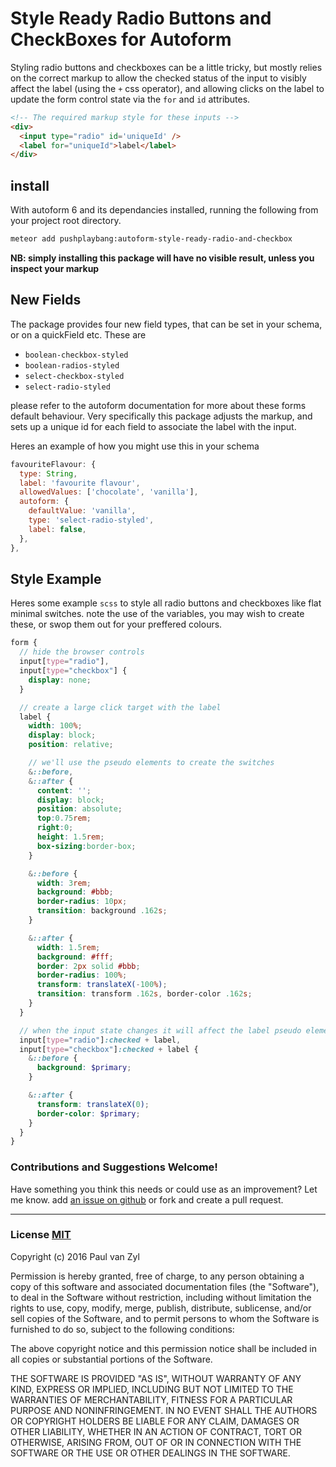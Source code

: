 # Style Ready Radio Buttons and CheckBoxes for Autoform
Styling radio buttons and checkboxes can be a little tricky, but mostly relies on the correct markup to allow the checked status of the input to visibly affect the label (using the `+` css operator), and allowing clicks on the label to update the form control state via the `for` and `id` attributes.

```html
<!-- The required markup style for these inputs -->
<div>
  <input type="radio" id='uniqueId' />
  <label for="uniqueId">label</label>
</div>
```

## install
With autoform 6 and its dependancies installed, running the following from your project root directory.

```sh
meteor add pushplaybang:autoform-style-ready-radio-and-checkbox
```

**NB: simply installing this package will have no visible result, unless you inspect your markup**

## New Fields
The package provides four new field types, that can be set in your schema, or on a quickField etc.  These are

* `boolean-checkbox-styled`
* `boolean-radios-styled`
* `select-checkbox-styled`
* `select-radio-styled`

please refer to the autoform documentation for more about these forms default behaviour.  Very specifically this package adjusts the markup, and sets up a unique id for each field to associate the label with the input.

Heres an example of how you might use this in your schema

```js
favouriteFlavour: {
  type: String,
  label: 'favourite flavour',
  allowedValues: ['chocolate', 'vanilla'],
  autoform: {
    defaultValue: 'vanilla',
    type: 'select-radio-styled',
    label: false,
  },
},
```

## Style Example
Heres some example `scss` to style all radio buttons and checkboxes like flat minimal switches.  note the use of the variables, you may wish to create these, or swop them out for your preffered colours.

```scss
form {
  // hide the browser controls
  input[type="radio"],
  input[type="checkbox"] {
    display: none;
  }

  // create a large click target with the label
  label {
    width: 100%;
    display: block;
    position: relative;

    // we'll use the pseudo elements to create the switches
    &::before,
    &::after {
      content: '';
      display: block;
      position: absolute;
      top:0.75rem;
      right:0;
      height: 1.5rem;
      box-sizing:border-box;
    }

    &::before {
      width: 3rem;
      background: #bbb;
      border-radius: 10px;
      transition: background .162s;
    }

    &::after {
      width: 1.5rem;
      background: #fff;
      border: 2px solid #bbb;
      border-radius: 100%;
      transform: translateX(-100%);
      transition: transform .162s, border-color .162s;
    }
  }

  // when the input state changes it will affect the label pseudo elements style
  input[type="radio"]:checked + label,
  input[type="checkbox"]:checked + label {
    &::before {
      background: $primary;
    }

    &::after {
      transform: translateX(0);
      border-color: $primary;
    }
  }
}

```


### Contributions and Suggestions Welcome!
Have something you think this needs or could use as an improvement? Let me know.  add [an issue on github](https://github.com/Pushplaybang/common-polyfills) or fork and create a pull request.



____


### License [MIT](https://opensource.org/licenses/MIT)
Copyright (c) 2016 Paul van Zyl

Permission is hereby granted, free of charge, to any person obtaining a copy
of this software and associated documentation files (the "Software"), to deal
in the Software without restriction, including without limitation the rights
to use, copy, modify, merge, publish, distribute, sublicense, and/or sell
copies of the Software, and to permit persons to whom the Software is
furnished to do so, subject to the following conditions:

The above copyright notice and this permission notice shall be included in
all copies or substantial portions of the Software.

THE SOFTWARE IS PROVIDED "AS IS", WITHOUT WARRANTY OF ANY KIND, EXPRESS OR
IMPLIED, INCLUDING BUT NOT LIMITED TO THE WARRANTIES OF MERCHANTABILITY,
FITNESS FOR A PARTICULAR PURPOSE AND NONINFRINGEMENT.  IN NO EVENT SHALL THE
AUTHORS OR COPYRIGHT HOLDERS BE LIABLE FOR ANY CLAIM, DAMAGES OR OTHER
LIABILITY, WHETHER IN AN ACTION OF CONTRACT, TORT OR OTHERWISE, ARISING FROM,
OUT OF OR IN CONNECTION WITH THE SOFTWARE OR THE USE OR OTHER DEALINGS IN
THE SOFTWARE.
